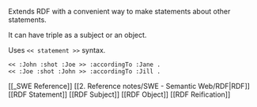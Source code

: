 Extends RDF with a convenient way to make statements about other statements.

It can have triple as a subject or an object.

Uses `<< statement >>` syntax.

```turtle
<< :John :shot :Joe >> :accordingTo :Jane .
<< :Joe :shot :John >> :accordingTo :Jill .
```

[[_SWE Reference]]
[[2. Reference notes/SWE - Semantic Web/RDF|RDF]]
[[RDF Statement]]
[[RDF Subject]]
[[RDF Object]]
[[RDF Reification]]